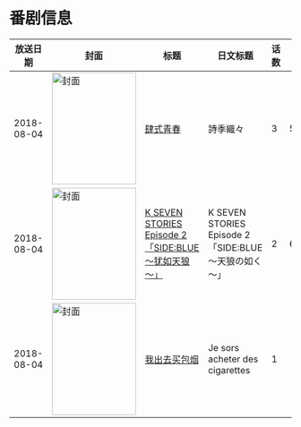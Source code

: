 # 番剧信息

|放送日期|封面|标题|日文标题|话数|评分|评分人数|
|---|---|---|---|---|---|---|
|2018-08-04|<img src="//lain.bgm.tv/pic/cover/c/30/dc/238986_3n7n9.jpg" alt="封面" style="width:150px;height:200px;object-fit:cover;">|[肆式青春](https://bangumi.tv/subject/238986)|詩季織々|3|5.8|1116人评分|
|2018-08-04|<img src="//lain.bgm.tv/pic/cover/c/3b/51/251985_y8buv.jpg" alt="封面" style="width:150px;height:200px;object-fit:cover;">|[K SEVEN STORIES Episode 2「SIDE:BLUE ～犹如天狼～」](https://bangumi.tv/subject/251985)|K SEVEN STORIES Episode 2「SIDE:BLUE ～天狼の如く～」|2|6.5|296人评分|
|2018-08-04|<img src="//lain.bgm.tv/pic/cover/c/26/06/325109_1296Z.jpg" alt="封面" style="width:150px;height:200px;object-fit:cover;">|[我出去买包烟](https://bangumi.tv/subject/325109)|Je sors acheter des cigarettes|1|||
